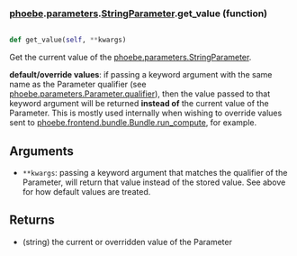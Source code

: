 ### [phoebe](phoebe.md).[parameters](phoebe.parameters.md).[StringParameter](phoebe.parameters.StringParameter.md).get_value (function)


```py

def get_value(self, **kwargs)

```



Get the current value of the [phoebe.parameters.StringParameter](phoebe.parameters.StringParameter.md).

**default/override values**: if passing a keyword argument with the same
    name as the Parameter qualifier (see
    [phoebe.parameters.Parameter.qualifier](phoebe.parameters.Parameter.qualifier.md)), then the value passed
    to that keyword argument will be returned **instead of** the current
    value of the Parameter.  This is mostly used internally when
    wishing to override values sent to
    [phoebe.frontend.bundle.Bundle.run_compute](phoebe.frontend.bundle.Bundle.run_compute.md), for example.

Arguments
----------
* `**kwargs`: passing a keyword argument that matches the qualifier
    of the Parameter, will return that value instead of the stored value.
    See above for how default values are treated.

Returns
--------
* (string) the current or overridden value of the Parameter


